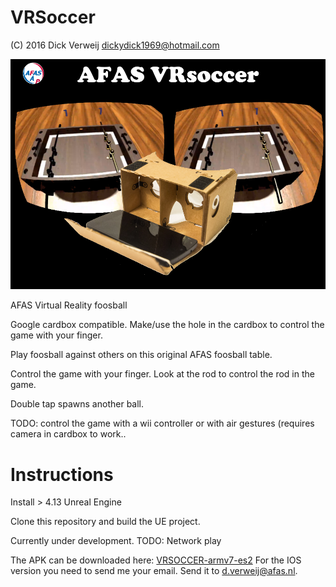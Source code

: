# VRSoccer
(C) 2016 Dick Verweij dickydick1969@hotmail.com

![AFAS VRSoccer](https://github.com/AFASResearch/VRSoccer/blob/master/vrsoccer.png)

AFAS Virtual Reality foosball

Google cardbox compatible. Make/use the hole in the cardbox to control the game with your finger.

Play foosball against others on this original AFAS foosball table.

Control the game with your finger.
Look at the rod to control the rod in the game.

Double tap spawns another ball.


TODO: control the game with a wii controller or with air gestures (requires camera in cardbox to work..


# Instructions

Install > 4.13 Unreal Engine

Clone this repository and build the UE project.

Currently under development. 
TODO: Network play

The APK can be downloaded here:  [VRSOCCER-armv7-es2](Build/Android_ETC2/VRSOCCER-armv7-es2.apk)
For the IOS version you need to send me your email. Send it to d.verweij@afas.nl.
